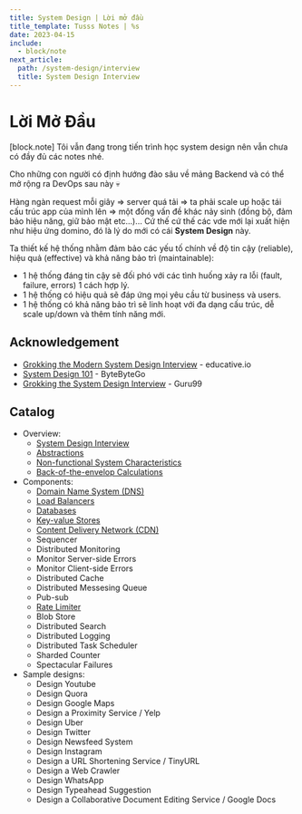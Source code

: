 ```yaml
---
title: System Design | Lời mở đầu
title_template: Tusss Notes | %s
date: 2023-04-15
include:
  - block/note
next_article:
  path: /system-design/interview
  title: System Design Interview
---
```


# Lời Mở Đầu

[block.note]
  Tôi vẫn đang trong tiến trình học system design nên vẫn chưa có đầy đủ các notes nhé.

Cho những con người có định hướng đào sâu về mảng Backend và có thể mở rộng ra DevOps sau này 💀

Hàng ngàn request mỗi giây => server quá tải => ta phải scale up hoặc tái cấu trúc app của mình lên => một đống vấn đề khác nảy sinh (đồng bộ, đảm bảo hiệu năng, giữ bảo mật etc...)... Cứ thế cứ thế các vde mới lại xuất hiện như hiệu ứng domino, đó là lý do mới có cái **System Design** này.

Ta thiết kế hệ thống nhằm đảm bảo các yếu tố chính về độ tin cậy (reliable), hiệu quả (effective) và khả năng bảo trì (maintainable):

- 1 hệ thống đáng tin cậy sẽ đối phó với các tình huống xảy ra lỗi (fault, failure, errors) 1 cách hợp lý.
- 1 hệ thống có hiệu quả sẽ đáp ứng mọi yêu cầu từ business và users.
- 1 hệ thống có khả năng bảo trì sẽ linh hoạt với đa dạng cấu trúc, dễ scale up/down và thêm tính năng mới.

## Acknowledgement

- [Grokking the Modern System Design Interview](https://www.educative.io/courses/grokking-modern-system-design-interview-for-engineers-managers) - educative.io
- [System Design 101](https://github.com/ByteByteGoHq/system-design-101) - ByteByteGo
- [Grokking the System Design Interview](https://www.designgurus.io/course/grokking-the-system-design-interview) - Guru99

## Catalog

- Overview:
  - [System Design Interview](/system-design/interview)
  - [Abstractions](/system-design/abstractions)
  - [Non-functional System Characteristics](/system-design/non-functional-system-characteristics)
  - [Back-of-the-envelop Calculations](/system-design/back-of-the-envelop-calculations)
- Components:
  - [Domain Name System (DNS)](/system-design/dns)
  - [Load Balancers](/system-design/load-balancers)
  - [Databases](/system-design/databases)
  - [Key-value Stores](/system-design/key-value-store)
  - [Content Delivery Network (CDN)](/system-design/cdn)
  - Sequencer
  - Distributed Monitoring
  - Monitor Server-side Errors
  - Monitor Client-side Errors
  - Distributed Cache
  - Distributed Messesing Queue
  - Pub-sub
  - [Rate Limiter](/system-design/rate-limiter)
  - Blob Store
  - Distributed Search
  - Distributed Logging
  - Distributed Task Scheduler
  - Sharded Counter
  - Spectacular Failures
- Sample designs:
  - Design Youtube
  - Design Quora
  - Design Google Maps
  - Design a Proximity Service / Yelp
  - Design Uber
  - Design Twitter
  - Design Newsfeed System
  - Design Instagram
  - Design a URL Shortening Service / TinyURL
  - Design a Web Crawler
  - Design WhatsApp
  - Design Typeahead Suggestion
  - Design a Collaborative Document Editing Service / Google Docs
